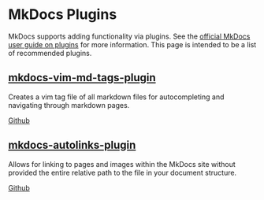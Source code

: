 # MkDocs Plugins

MkDocs supports adding functionality via plugins. See the [official MkDocs user guide on plugins](https://www.mkdocs.org/user-guide/plugins/) for more information. This page is intended to be a list of recommended plugins.

## [mkdocs-vim-md-tags-plugin](vim_md_tags_plugin.md)

Creates a vim tag file of all markdown files for autocompleting and navigating through markdown pages.

[Github](https://github.com/midnightprioriem/mkdocs-vim-md-tags-plugin)

## [mkdocs-autolinks-plugin](mkdocs_autolinks_plugins.md)

Allows for linking to pages and images within the MkDocs site without provided the entire relative path to the file in your document structure.

[Github](https://github.com/midnightprioriem/mkdocs-autolinks-plugin)


